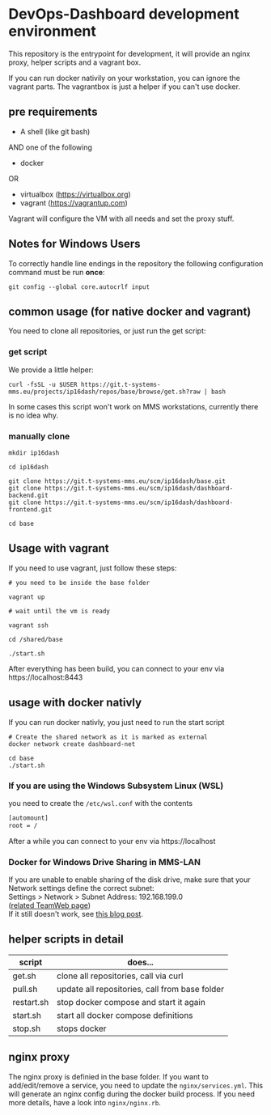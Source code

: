 # DevOps-Dashboard development environment

This repository is the entrypoint for development, it will provide an nginx
proxy, helper scripts and a vagrant box.

If you can run docker nativily on your workstation, you can ignore the
vagrant parts. The vagrantbox is just a helper if you can't use docker.

## pre requirements

* A shell (like git bash)

AND one of the following

* docker

OR

* virtualbox  (https://virtualbox.org)
* vagrant (https://vagrantup.com)

Vagrant will configure the VM with all needs and set the proxy stuff.

## Notes for Windows Users

To correctly handle line endings in the repository the following configuration command must be run __once__:
```
git config --global core.autocrlf input
```

## common usage (for native docker and vagrant)

You need to clone all repositories, or just run the get script:

### get script

We provide a little helper:

```
curl -fsSL -u $USER https://git.t-systems-mms.eu/projects/ip16dash/repos/base/browse/get.sh?raw | bash
```
In some cases this script won't work on MMS workstations, currently there is no
idea why.

### manually clone

```
mkdir ip16dash

cd ip16dash

git clone https://git.t-systems-mms.eu/scm/ip16dash/base.git
git clone https://git.t-systems-mms.eu/scm/ip16dash/dashboard-backend.git
git clone https://git.t-systems-mms.eu/scm/ip16dash/dashboard-frontend.git

cd base
```

## Usage with vagrant

If you need to use vagrant, just follow these steps:

```
# you need to be inside the base folder

vagrant up

# wait until the vm is ready

vagrant ssh

cd /shared/base

./start.sh
```

After everything has been build, you can connect to your env via https://localhost:8443

## usage with docker nativly

If you can run docker nativly, you just need to run the start script

```
# Create the shared network as it is marked as external
docker network create dashboard-net

cd base
./start.sh
```

### If you are using the Windows Subsystem Linux (WSL)

you need to create the `/etc/wsl.conf` with the contents
```bash
[automount]
root = /
```

After a while you can connect to your env via https://localhost

### Docker for Windows Drive Sharing in MMS-LAN
If you are unable to enable sharing of the disk drive, make sure that your Network settings define the correct subnet:  
Settings > Network > Subnet Address: 192.168.199.0  
([related TeamWeb page](http://teamweb.mms-at-work.de/display/comw10/2017/02/08/Docker+Shared+Drives+von+Firewall+blockiert))  
If it still doesn't work, see [this blog post](https://blog.olandese.nl/2017/05/03/solve-docker-for-windows-error-a-firewall-is-blocking-file-sharing-between-windows-and-the-containers/).

## helper scripts in detail

| script     | does...                                        |
|------------|------------------------------------------------|
| get.sh     | clone all repositories, call via curl          |
| pull.sh    | update all repositories, call from base folder |
| restart.sh | stop docker compose and start it again         |
| start.sh   | start all docker compose definitions           |
| stop.sh    | stops docker                                   |

## nginx proxy

The nginx proxy is definied in the base folder. If you want to add/edit/remove
a service, you need to update the `nginx/services.yml`. This will generate
an nginx config during the docker build process. If you need more details,
have a look into `nginx/nginx.rb`.